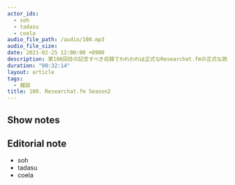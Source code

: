 ```yaml
---
actor_ids:
  - soh
  - tadasu
  - coela
audio_file_path: /audio/100.mp3
audio_file_size: 
date: 2021-02-25 12:00:00 +0900
description: 第100回目の記念すべき収録でわれわれは正式なResearchat.fmの正式な読み方について議論しました。
duration: "00:32:14"
layout: article
tags:
  - 雑談
title: 100. Researchat.fm Season2
---
```


## Show notes

## Editorial note
- soh
- tadasu
- coela
